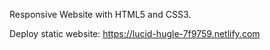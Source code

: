 Responsive Website with HTML5 and CSS3.

Deploy static website: https://lucid-hugle-7f9759.netlify.com

